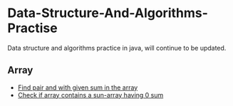 # Data-Structure-And-Algorithms-Practise
Data structure and algorithms practice in java, will continue to be updated.

## Array
 * [Find pair and with given sum in the array](/src/main/java/com/github/xdshent/algorithm/array/FindPair.java)
 * [Check if array contains a sun-array having 0 sum](/src/main/java/com/github/xdshent/algorithm/array/ZeroSumSubarray.java)
